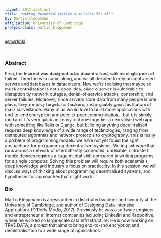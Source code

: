 ```yaml
---
layout: 2017-abstract
title: "Making decentralisation available for all"
by: Martin Kleppmann
affiliation: University of Cambridge
profpic-class: martin_kleppmann
---
```


[@martinkl](https://twitter.com/martinkl)

<br/>

### Abstract

First, the Internet was designed to be decentralised, with no single point of failure. Then the web came along, and we all decided to rely on centralised servers and databases in datacenters. Now we're realising that maybe so much centralisation is not a good idea, since a server is vulnerable to disruption by network outages, denial-of-service attacks, censorship, and server failures. Moreover, since servers store data from many people in one place, they are juicy targets for hackers, and arguably great facilitators of mass surveillance. Many of us would love to build more applications with end-to-end encryption and peer-to-peer communication... but it is simply too hard. It's very quick and easy to throw together a centralised web app with something like Rails or Django, but building anything decentralised requires deep knowledge of a wide range of technologies, ranging from distributed algorithms and network protocols to cryptography. This is really a problem of programming models: we have not yet found the right abstractions for programming decentralised systems. Writing software that runs across a network of intermittently connected, unreliable, untrusted mobile devices requires a huge mental shift compared to writing programs for a single computer. Solving this problem will require both academia's deep knowledge and industry's focus on practicality. In this session, we will discuss ways of thinking about programming decentralised systems, and hypotheses for approaches that might work.

### Bio

Martin Kleppmann is a researcher in distributed systems and security at the University of Cambridge, and author of Designing Data-Intensive Applications (O'Reilly Media, 2017). Previously he was a software engineer and entrepreneur at Internet companies including LinkedIn and Rapportive, where he worked on large-scale data infrastructure. He is now working on TRVE DATA, a project that aims to bring end-to-end encryption and decentralisation to a wide range of applications.
